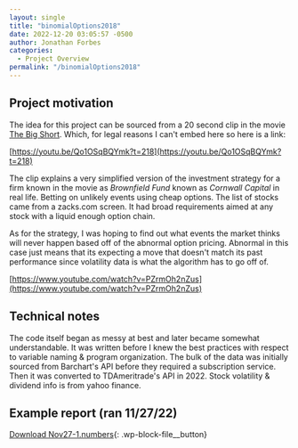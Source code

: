 ```yaml
---
layout: single
title: "binomialOptions2018"
date: 2022-12-20 03:05:57 -0500
author: Jonathan Forbes
categories: 
  - Project Overview
permalink: "/binomialOptions2018"
---
```


## Project motivation

The idea for this project can be sourced from a 20 second clip in the movie [The Big Short](https://en.wikipedia.org/wiki/The_Big_Short_(film)). Which, for legal reasons I can't embed here so here is a link:

[https://youtu.be/Qo1OSqBQYmk?t=218](https://youtu.be/Qo1OSqBQYmk?t=218)

The clip explains a very simplified version of the investment strategy for a firm known in the movie as *Brownfield Fund* known as *Cornwall Capital* in real life. Betting on unlikely events using cheap options. The list of stocks came from a zacks.com screen. It had broad requirements aimed at any stock with a liquid enough option chain.

As for the strategy, I was hoping to find out what events the market thinks will never happen based off of the abnormal option pricing. Abnormal in this case just means that its expecting a move that doesn't match its past performance since volatility data is what the algorithm has to go off of.

[https://www.youtube.com/watch?v=PZrmOh2nZus](https://www.youtube.com/watch?v=PZrmOh2nZus)


## Technical notes

The code itself began as messy at best and later became somewhat understandable. It was written before I knew the best practices with respect to variable naming & program organization. The bulk of the data was initially sourced from Barchart's API before they required a subscription service. Then it was converted to TDAmeritrade's API in 2022. Stock volatility & dividend info is from yahoo finance.

## Example report (ran 11/27/22)

[Download Nov27-1.numbers](http://pointetelegraph.com/wp-content/uploads/2022/12/Nov27-1.numbers){: .wp-block-file__button}